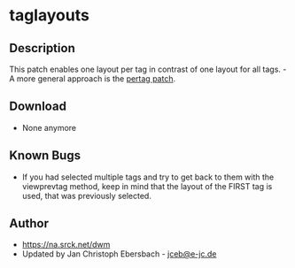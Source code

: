 taglayouts
==========

Description
-----------
This patch enables one layout per tag in contrast of one layout for all tags. -
A more general approach is the [pertag patch](/patches/pertag).

Download
--------
* None anymore

Known Bugs
----------
* If you had selected multiple tags and try to get back to them with the
  viewprevtag method, keep in mind that the layout of the FIRST tag is used,
  that was previously selected.

Author
------
* https://na.srck.net/dwm
* Updated by Jan Christoph Ebersbach - <jceb@e-jc.de>


